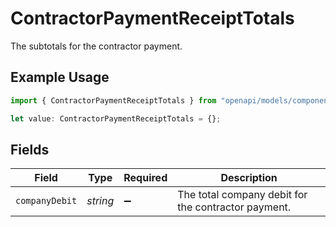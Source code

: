 # ContractorPaymentReceiptTotals

The subtotals for the contractor payment.

## Example Usage

```typescript
import { ContractorPaymentReceiptTotals } from "openapi/models/components";

let value: ContractorPaymentReceiptTotals = {};
```

## Fields

| Field                                               | Type                                                | Required                                            | Description                                         |
| --------------------------------------------------- | --------------------------------------------------- | --------------------------------------------------- | --------------------------------------------------- |
| `companyDebit`                                      | *string*                                            | :heavy_minus_sign:                                  | The total company debit for the contractor payment. |